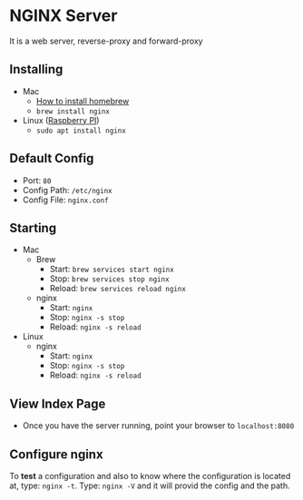 # NGINX Server
It is a web server, reverse-proxy and forward-proxy

## Installing
+ Mac
  + [How to install homebrew](https://docs.brew.sh/Installation)
  + `brew install nginx`
+ Linux ([Raspberry PI](https://pimylifeup.com/raspberry-pi-nginx/))
  + `sudo apt install nginx`

## Default Config
+ Port: `80`
+ Config Path: `/etc/nginx`
+ Config File: `nginx.conf`

## Starting
+ Mac
  + Brew
    + Start: `brew services start nginx`
    + Stop: `brew services stop nginx`
    + Reload: `brew services reload nginx`
  + nginx
    + Start: `nginx`
    + Stop: `nginx -s stop`
    + Reload: `nginx -s reload`
+ Linux
  + nginx
    + Start: `nginx`
    + Stop: `nginx -s stop`
    + Reload: `nginx -s reload`
   
## View Index Page
+ Once you have the server running, point your browser to `localhost:8080`

## Configure nginx
To __test__ a configuration and also to know where the configuration is located at, type: `nginx -t`.   Type: `nginx -V` and it will provid the config and the path.
